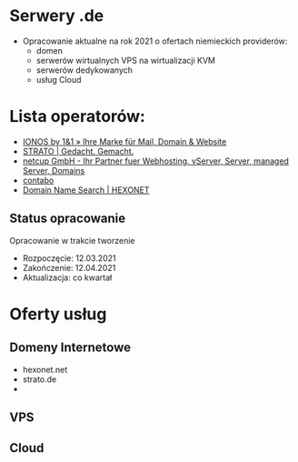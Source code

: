 # Serwery .de
+ Opracowanie aktualne na rok 2021 o ofertach niemieckich providerów:
  + domen
  + serwerów wirtualnych VPS na wirtualizacji KVM
  + serwerów dedykowanych
  + usług Cloud


# Lista operatorów:

+ [IONOS by 1&1 » Ihre Marke für Mail, Domain & Website](https://www.ionos.de)
+ [STRATO | Gedacht. Gemacht.](https://www.strato.de/)
+ [netcup GmbH - Ihr Partner fuer Webhosting, vServer, Server, managed Server, Domains](https://www.netcup.de/)
+ [contabo](https://contabo.com/de/)
+ [Domain Name Search | HEXONET](https://www.hexonet.net/)


## Status opracowanie
Opracowanie w trakcie tworzenie
+ Rozpoczęcie: 12.03.2021
+ Zakończenie: 12.04.2021
+ Aktualizacja: co kwartał

# Oferty usług

## Domeny Internetowe
+ hexonet.net
+ strato.de
+ 

## VPS


## Cloud
